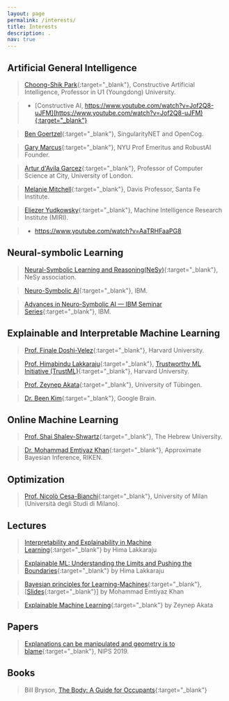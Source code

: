```yaml
---
layout: page
permalink: /interests/
title: Interests
description: .
nav: true
---
```


## Artificial General Intelligence
  > [Choong-Shik Park](https://www.researchgate.net/profile/Choong-Shik-Park){:target="_blank"}, Constructive Artificial Intelligence, Professor in U1 (Youngdong) University.

  > - [Constructive AI, https://www.youtube.com/watch?v=Jof2Q8-uJFM](https://www.youtube.com/watch?v=Jof2Q8-uJFM){:target="_blank"}
  
  > [Ben Goertzel](http://goertzel.org){:target="_blank"}, SingularityNET and OpenCog.
  
  > [Gary Marcus](http://garymarcus.com/){:target="_blank"}, NYU Prof Emeritus and RobustAI Founder.
  
  > [Artur d'Avila Garcez](http://www.staff.city.ac.uk/~aag/){:target="_blank"}, Professor of Computer Science at City, University of London.
  
  > [Melanie Mitchell](https://melaniemitchell.me/){:target="_blank"}, Davis Professor, Santa Fe Institute.

  > [Eliezer Yudkowsky](https://en.wikipedia.org/wiki/Eliezer_Yudkowsky){:target="_blank"}, Machine Intelligence Research Institute (MIRI).

  > - https://www.youtube.com/watch?v=AaTRHFaaPG8

  






## Neural-symbolic Learning

  > [Neural-Symbolic Learning and Reasoning(NeSy)](http://www.neural-symbolic.org/){:target="_blank"}, NeSy association.
  
  > [Neuro-Symbolic AI](https://researcher.watson.ibm.com/researcher/view_group.php?id=10518){:target="_blank"}, IBM.

  > [Advances in Neuro-Symbolic AI — IBM Seminar Series](https://researcher.watson.ibm.com/researcher/view_group.php?id=10510){:target="_blank"}, IBM.



## Explainable and Interpretable Machine Learning
  > [Prof. Finale Doshi-Velez](https://dtak.github.io){:target="_blank"}, Harvard University.
  
  > [Prof. Himabindu Lakkaraju](https://himalakkaraju.github.io){:target="_blank"}, [Trustworthy ML Initiative (TrustML)](https://www.trustworthyml.org/){:target="_blank"}, Harvard University.

  > [Prof. Zeynep Akata](https://eml-unitue.de/people/zeynep-akata){:target="_blank"}, University of Tübingen.

  > [Dr. Been Kim](https://beenkim.github.io/){:target="_blank"}, Google Brain.


## Online Machine Learning
  > [Prof. Shai Shalev-Shwartz](https://www.cs.huji.ac.il/~shais/){:target="_blank"}, The Hebrew University.

  > [Dr. Mohammad Emtiyaz Khan](https://emtiyaz.github.io/){:target="_blank"}, Approximate Bayesian Inference, RIKEN.

## Optimization
  > [Prof. Nicolò Cesa-Bianchi](http://cesa-bianchi.di.unimi.it/){:target="_blank"}, University of Milan (Università degli Studi di Milano).


## Lectures
  > [Interpretability and Explainability in Machine Learning](https://interpretable-ml-class.github.io/){:target="_blank"} by Hima Lakkaraju

  > [Explainable ML: Understanding the Limits and Pushing the Boundaries](https://www.chilconference.org/tutorial_T04.html){:target="_blank"} by Hima Lakkaraju

  > [Bayesian principles for Learning-Machines](https://www.youtube.com/watch?v=XvTFW0MqtZE&t=1s){:target="_blank"}, [[Slides](https://emtiyaz.github.io/papers/March10_2021_Open_Seminar.pdf){:target="_blank"}] by Mohammad Emtiyaz Khan

  > [Explainable Machine Learning](https://eml-unitue.de/teaching/seminar){:target="_blank"} by Zeynep Akata

## Papers
  > [Explanations can be manipulated and geometry is to blame](https://papers.nips.cc/paper/2019/file/bb836c01cdc9120a9c984c525e4b1a4a-Paper.pdf){:target="_blank"}, NIPS 2019.

## Books
  > Bill Bryson, [The Body: A Guide for Occupants](https://en.wikipedia.org/wiki/The_Body:_A_Guide_for_Occupants){:target="_blank"}
